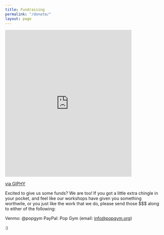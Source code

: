 ```yaml
---
title: Fundraising
permalink: "/donate/"
layout: page
---
```


<iframe src="https://giphy.com/embed/uyWTOgNGGWfks" width="413" height="480" frameBorder="0" class="giphy-embed" allowFullScreen></iframe><p><a href="https://giphy.com/gifs/rihanna-gif-uyWTOgNGGWfks">via GIPHY</a></p>

Excited to give us some funds? We are too! If you got a little extra chingle in your pocket, and feel like our workshops have given you something worthwile, or you just like the work that we do, please send those $$$ along to either of the following:

Venmo: @popgym
PayPal: Pop Gym (email: info@popgym.org)

:)
